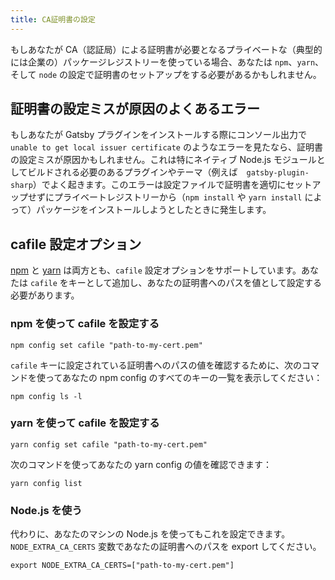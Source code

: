 ```yaml
---
title: CA証明書の設定
---
```


もしあなたが CA（認証局）による証明書が必要となるプライベートな（典型的には企業の）パッケージレジストリーを使っている場合、あなたは `npm`、`yarn`、そして `node` の設定で証明書のセットアップをする必要があるかもしれません。

## 証明書の設定ミスが原因のよくあるエラー

もしあなたが Gatsby プラグインをインストールする際にコンソール出力で `unable to get local issuer certificate` のようなエラーを見たなら、証明書の設定ミスが原因かもしれません。これは特にネイティブ Node.js モジュールとしてビルドされる必要のあるプラグインやテーマ（例えば　`gatsby-plugin-sharp`）でよく起きます。このエラーは設定ファイルで証明書を適切にセットアップせずにプライベートレジストリーから（`npm install` や `yarn install` によって）パッケージをインストールしようとしたときに発生します。

## cafile 設定オプション

[npm](https://docs.npmjs.com/misc/config#cafile) と [yarn](https://yarnpkg.com/ja/docs/cli/config/) は両方とも、`cafile` 設定オプションをサポートしています。あなたは `cafile` をキーとして追加し、あなたの証明書へのパスを値として設定する必要があります。

### npm を使って cafile を設定する

```shell
npm config set cafile "path-to-my-cert.pem"
```

`cafile` キーに設定されている証明書へのパスの値を確認するために、次のコマンドを使ってあなたの npm config のすべてのキーの一覧を表示してください：

```shell
npm config ls -l
```

### yarn を使って cafile を設定する

```shell
yarn config set cafile "path-to-my-cert.pem"
```

次のコマンドを使ってあなたの yarn config の値を確認できます：

```shell
yarn config list
```

### Node.js を使う

代わりに、あなたのマシンの Node.js を使ってもこれを設定できます。`NODE_EXTRA_CA_CERTS` 変数であなたの証明書へのパスを export してください。

```shell
export NODE_EXTRA_CA_CERTS=["path-to-my-cert.pem"]
```
